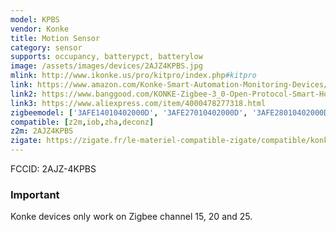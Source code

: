 ```yaml
---
model: KPBS
vendor: Konke
title: Motion Sensor
category: sensor
supports: occupancy, batterypct, batterylow
image: /assets/images/devices/2AJZ4KPBS.jpg
mlink: http://www.ikonke.us/pro/kitpro/index.php#kitpro
link: https://www.amazon.com/Konke-Smart-Automation-Monitoring-Devices/dp/B07QVXNDBS
link2: https://www.banggood.com/KONKE-Zigbee-3_0-Open-Protocol-Smart-Home-Human-Body-Sensor-Wireless-Connection-Light-Motion-Sensor-Switch-From-Xiaomi-Eco-system-p-1551514.html
link3: https://www.aliexpress.com/item/4000478277318.html
zigbeemodel: ['3AFE14010402000D', '3AFE27010402000D', '3AFE28010402000D']
compatible: [z2m,iob,zha,deconz]
z2m: 2AJZ4KPBS
zigate: https://zigate.fr/le-materiel-compatible-zigate/compatible/konkemotionsensor
---
```

FCCID: 2AJZ-4KPBS

### Important
Konke devices only work on Zigbee channel 15, 20 and 25.
